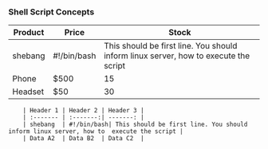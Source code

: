 ### Shell Script Concepts

| Product  | Price | Stock  |
|----------|-------|--------|
| shebang   | #!/bin/bash  | This should be first line. You should inform linux server, how to  execute the script     |
| Phone    | $500  | 15     |
| Headset  | $50   | 30     |

```
    | Header 1 | Header 2 | Header 3 |
    | :------- | :-------:| -------: |
    | shebang  | #!/bin/bash| This should be first line. You should inform linux server, how to  execute the script |
    | Data A2  | Data B2  | Data C2  |
```